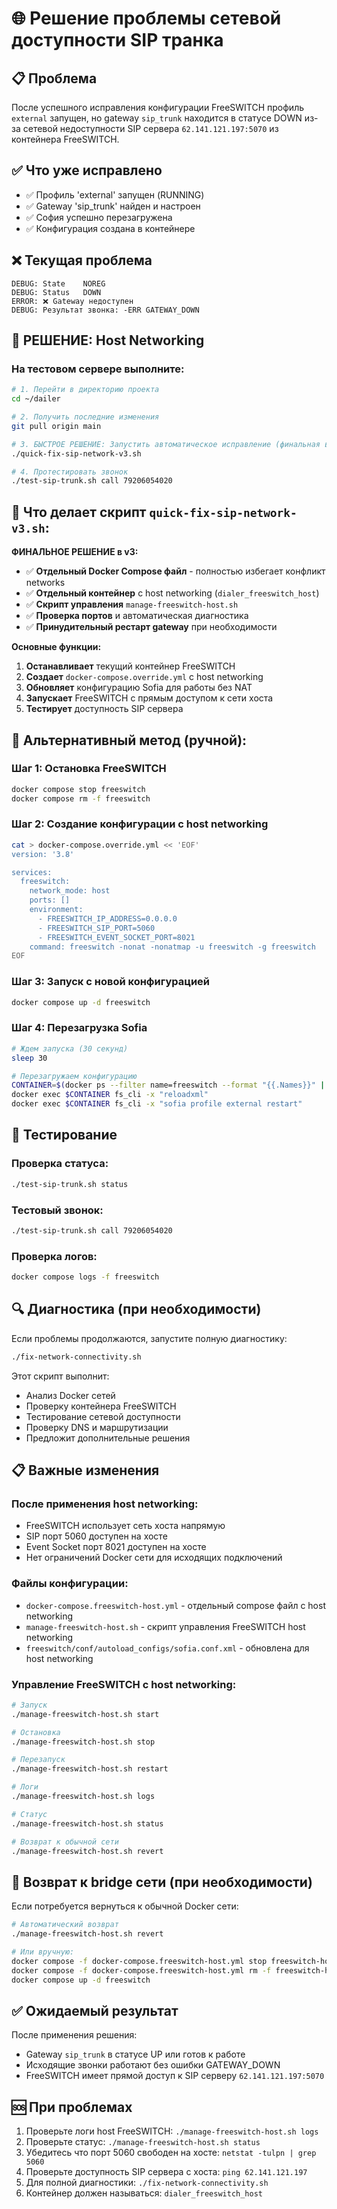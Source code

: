 # 🌐 Решение проблемы сетевой доступности SIP транка

## 📋 Проблема
После успешного исправления конфигурации FreeSWITCH профиль `external` запущен, но gateway `sip_trunk` находится в статусе DOWN из-за сетевой недоступности SIP сервера `62.141.121.197:5070` из контейнера FreeSWITCH.

## ✅ Что уже исправлено
- ✅ Профиль 'external' запущен (RUNNING)
- ✅ Gateway 'sip_trunk' найден и настроен
- ✅ София успешно перезагружена
- ✅ Конфигурация создана в контейнере

## ❌ Текущая проблема
```
DEBUG: State    NOREG
DEBUG: Status   DOWN
ERROR: ❌ Gateway недоступен
DEBUG: Результат звонка: -ERR GATEWAY_DOWN
```

## 🚀 РЕШЕНИЕ: Host Networking

### На тестовом сервере выполните:

```bash
# 1. Перейти в директорию проекта
cd ~/dailer

# 2. Получить последние изменения
git pull origin main

# 3. БЫСТРОЕ РЕШЕНИЕ: Запустить автоматическое исправление (финальная версия)
./quick-fix-sip-network-v3.sh

# 4. Протестировать звонок
./test-sip-trunk.sh call 79206054020
```

## 🔧 Что делает скрипт `quick-fix-sip-network-v3.sh`:

**ФИНАЛЬНОЕ РЕШЕНИЕ в v3:**
- ✅ **Отдельный Docker Compose файл** - полностью избегает конфликт networks
- ✅ **Отдельный контейнер** с host networking (`dialer_freeswitch_host`)
- ✅ **Скрипт управления** `manage-freeswitch-host.sh`
- ✅ **Проверка портов** и автоматическая диагностика
- ✅ **Принудительный рестарт gateway** при необходимости

**Основные функции:**

1. **Останавливает** текущий контейнер FreeSWITCH
2. **Создает** `docker-compose.override.yml` с host networking
3. **Обновляет** конфигурацию Sofia для работы без NAT  
4. **Запускает** FreeSWITCH с прямым доступом к сети хоста
5. **Тестирует** доступность SIP сервера

## 📝 Альтернативный метод (ручной):

### Шаг 1: Остановка FreeSWITCH
```bash
docker compose stop freeswitch
docker compose rm -f freeswitch
```

### Шаг 2: Создание конфигурации с host networking
```bash
cat > docker-compose.override.yml << 'EOF'
version: '3.8'

services:
  freeswitch:
    network_mode: host
    ports: []
    environment:
      - FREESWITCH_IP_ADDRESS=0.0.0.0
      - FREESWITCH_SIP_PORT=5060
      - FREESWITCH_EVENT_SOCKET_PORT=8021
    command: freeswitch -nonat -nonatmap -u freeswitch -g freeswitch
EOF
```

### Шаг 3: Запуск с новой конфигурацией
```bash
docker compose up -d freeswitch
```

### Шаг 4: Перезагрузка Sofia
```bash
# Ждем запуска (30 секунд)
sleep 30

# Перезагружаем конфигурацию
CONTAINER=$(docker ps --filter name=freeswitch --format "{{.Names}}" | head -1)
docker exec $CONTAINER fs_cli -x "reloadxml"
docker exec $CONTAINER fs_cli -x "sofia profile external restart"
```

## 🧪 Тестирование

### Проверка статуса:
```bash
./test-sip-trunk.sh status
```

### Тестовый звонок:
```bash
./test-sip-trunk.sh call 79206054020
```

### Проверка логов:
```bash
docker compose logs -f freeswitch
```

## 🔍 Диагностика (при необходимости)

Если проблемы продолжаются, запустите полную диагностику:
```bash
./fix-network-connectivity.sh
```

Этот скрипт выполнит:
- Анализ Docker сетей
- Проверку контейнера FreeSWITCH
- Тестирование сетевой доступности
- Проверку DNS и маршрутизации
- Предложит дополнительные решения

## 📋 Важные изменения

### После применения host networking:
- FreeSWITCH использует сеть хоста напрямую
- SIP порт 5060 доступен на хосте
- Event Socket порт 8021 доступен на хосте
- Нет ограничений Docker сети для исходящих подключений

### Файлы конфигурации:
- `docker-compose.freeswitch-host.yml` - отдельный compose файл с host networking
- `manage-freeswitch-host.sh` - скрипт управления FreeSWITCH host networking
- `freeswitch/conf/autoload_configs/sofia.conf.xml` - обновлена для host networking

### Управление FreeSWITCH с host networking:
```bash
# Запуск
./manage-freeswitch-host.sh start

# Остановка  
./manage-freeswitch-host.sh stop

# Перезапуск
./manage-freeswitch-host.sh restart

# Логи
./manage-freeswitch-host.sh logs

# Статус
./manage-freeswitch-host.sh status

# Возврат к обычной сети
./manage-freeswitch-host.sh revert
```

## 🔄 Возврат к bridge сети (при необходимости)

Если потребуется вернуться к обычной Docker сети:
```bash
# Автоматический возврат
./manage-freeswitch-host.sh revert

# Или вручную:
docker compose -f docker-compose.freeswitch-host.yml stop freeswitch-host
docker compose -f docker-compose.freeswitch-host.yml rm -f freeswitch-host
docker compose up -d freeswitch
```

## ✅ Ожидаемый результат

После применения решения:
- Gateway `sip_trunk` в статусе UP или готов к работе
- Исходящие звонки работают без ошибки GATEWAY_DOWN
- FreeSWITCH имеет прямой доступ к SIP серверу `62.141.121.197:5070`

## 🆘 При проблемах

1. Проверьте логи host FreeSWITCH: `./manage-freeswitch-host.sh logs`
2. Проверьте статус: `./manage-freeswitch-host.sh status`
3. Убедитесь что порт 5060 свободен на хосте: `netstat -tulpn | grep 5060`
4. Проверьте доступность SIP сервера с хоста: `ping 62.141.121.197`
5. Для полной диагностики: `./fix-network-connectivity.sh`
6. Контейнер должен называться: `dialer_freeswitch_host` 